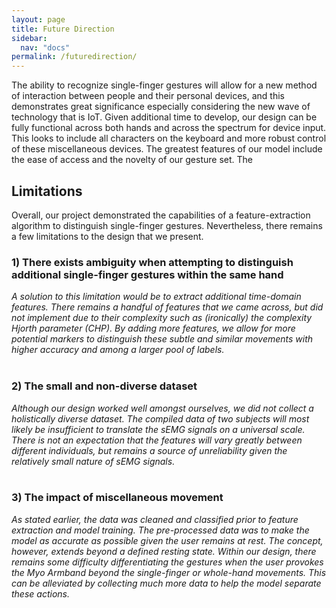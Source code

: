 ```yaml
---
layout: page
title: Future Direction
sidebar:
  nav: "docs"
permalink: /futuredirection/
---
```

<html>
  <body>
    <p>The ability to recognize single-finger gestures will allow for a new method of interaction between people and their personal devices, and this demonstrates great significance especially considering the new wave of technology that is IoT. Given additional time to develop, our design can be fully functional across both hands and across the spectrum for device input. This looks to include all characters on the keyboard and more robust control of these miscellaneous devices. The greatest features of our model include the ease of access and the novelty of our gesture set. The </p>
    <h2>Limitations</h2>
    <p>Overall, our project demonstrated the capabilities of a feature-extraction algorithm to distinguish single-finger gestures. Nevertheless, there remains a few limitations to the design that we present.<br>
    <h3>1) There exists ambiguity when attempting to distinguish additional single-finger gestures within the same hand</h3>
      <i>A solution to this limitation would be to extract additional time-domain features. There remains a handful of features that we came across, but did not implement due to their complexity such as (ironically) the complexity Hjorth parameter (CHP). By adding more features, we allow for more potential markers to distinguish these subtle and similar movements with higher accuracy and among a larger pool of labels.</i><br><br>
    <h3>2) The small and non-diverse dataset</h3>
      <i>Although our design worked well amongst ourselves, we did not collect a holistically diverse dataset. The compiled data of two subjects will most likely be insufficient to translate the sEMG signals on a universal scale. There is not an expectation that the features will vary greatly between different individuals, but remains a source of unreliability given the relatively small nature of sEMG signals.</i><br><br>
    <h3>3) The impact of miscellaneous movement</h3>
      <i>As stated earlier, the data was cleaned and classified prior to feature extraction and model training. The pre-processed data was to make the model as accurate as possible given the user remains at rest. The concept, however, extends beyond a defined resting state. Within our design, there remains some difficulty differentiating the gestures when the user provokes the Myo Armband beyond the single-finger or whole-hand movements. This can be alleviated by collecting much more data to help the model separate these actions. </i>
    </p>
  </body></html>
